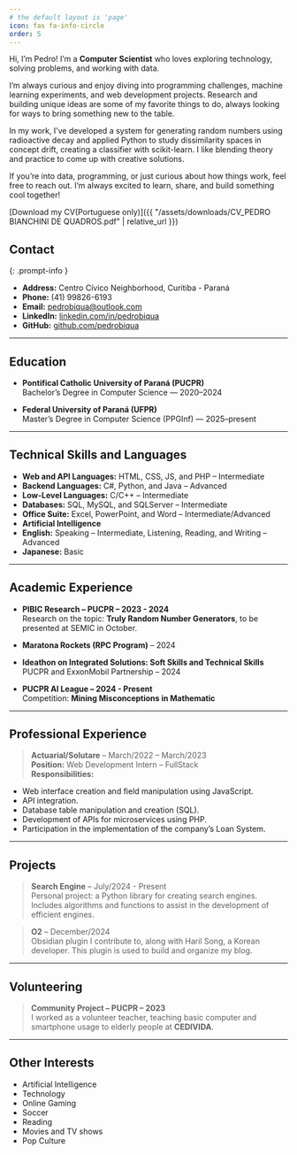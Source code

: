 ```yaml
---
# the default layout is 'page'
icon: fas fa-info-circle
order: 5
---
```


Hi, I’m Pedro! I’m a **Computer Scientist** who loves exploring technology, solving problems, and working with data.

I’m always curious and enjoy diving into programming challenges, machine learning experiments, and web development projects. Research and building unique ideas are some of my favorite things to do, always looking for ways to bring something new to the table.

In my work, I’ve developed a system for generating random numbers using radioactive decay and applied Python to study dissimilarity spaces in concept drift, creating a classifier with scikit-learn. I like blending theory and practice to come up with creative solutions.

If you’re into data, programming, or just curious about how things work, feel free to reach out. I’m always excited to learn, share, and build something cool together!

[Download my CV(Portuguese only)]({{ "/assets/downloads/CV_PEDRO BIANCHINI DE QUADROS.pdf" | relative_url }})

## Contact
{: .prompt-info }
- **Address:** Centro Cívico Neighborhood, Curitiba - Paraná
- **Phone:** (41) 99826-6193
- **Email:** [pedrobiqua@outlook.com](mailto:pedrobiqua@outlook.com)
- **LinkedIn:** [linkedin.com/in/pedrobiqua](https://linkedin.com/in/pedrobiqua)
- **GitHub:** [github.com/pedrobiqua](https://github.com/pedrobiqua)

---

## Education
- **Pontifical Catholic University of Paraná (PUCPR)** <br>
Bachelor’s Degree in Computer Science — 2020–2024

- **Federal University of Paraná (UFPR)** <br>
Master’s Degree in Computer Science (PPGInf) — 2025–present

---

## Technical Skills and Languages
- **Web and API Languages:** HTML, CSS, JS, and PHP – Intermediate
- **Backend Languages:** C#, Python, and Java – Advanced
- **Low-Level Languages:** C/C++ – Intermediate
- **Databases:** SQL, MySQL, and SQLServer – Intermediate
- **Office Suite:** Excel, PowerPoint, and Word – Intermediate/Advanced
- **Artificial Intelligence**
- **English:** Speaking – Intermediate, Listening, Reading, and Writing – Advanced
- **Japanese:** Basic

---

## Academic Experience
- **PIBIC Research – PUCPR – 2023 - 2024** <br>
  Research on the topic: **Truly Random Number Generators**, to be presented at SEMIC in October.

- **Maratona Rockets (RPC Program)** – 2024

- **Ideathon on Integrated Solutions: Soft Skills and Technical Skills** <br>
  PUCPR and ExxonMobil Partnership – 2024

- **PUCPR AI League – 2024 - Present** <br>
  Competition: **Mining Misconceptions in Mathematic**

---

## Professional Experience
> **Actuarial/Solutare** – March/2022 – March/2023 <br>
**Position:** Web Development Intern – FullStack  <br>
**Responsibilities:**
- Web interface creation and field manipulation using JavaScript.
- API integration.
- Database table manipulation and creation (SQL).
- Development of APIs for microservices using PHP.
- Participation in the implementation of the company’s Loan System.

---

## Projects
> **Search Engine** – July/2024 - Present  <br>
Personal project: a Python library for creating search engines. Includes algorithms and functions to assist in the development of efficient engines.

> **O2** – December/2024  <br>
Obsidian plugin I contribute to, along with Haril Song, a Korean developer. This plugin is used to build and organize my blog.

---

## Volunteering
> **Community Project – PUCPR – 2023**  <br>
I worked as a volunteer teacher, teaching basic computer and smartphone usage to elderly people at **CEDIVIDA**.

---

## Other Interests
- Artificial Intelligence
- Technology
- Online Gaming
- Soccer
- Reading
- Movies and TV shows
- Pop Culture
